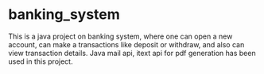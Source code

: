 # banking_system
This is a java project on banking system, where one can open a new account, can make a transactions like deposit or withdraw, and also can view transaction details. Java mail api, itext api for pdf generation has been used in this project.

